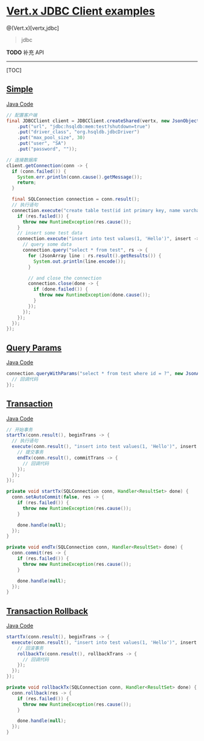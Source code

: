 # [Vert.x JDBC Client examples](https://github.com/vert-x3/vertx-examples/tree/master/jdbc-examples)

@(Vert.x)[vertx,jdbc]

> jdbc

**TODO** 补充 API

---

[TOC]

## [Simple](https://github.com/vert-x3/vertx-examples/tree/master/jdbc-examples#simple)

[Java Code](https://github.com/vert-x3/vertx-examples/tree/master/jdbc-examples/src/main/java/io/vertx/example/jdbc/simple)

```java
// 配置客户端
final JDBCClient client = JDBCClient.createShared(vertx, new JsonObject()
    .put("url", "jdbc:hsqldb:mem:test?shutdown=true")
    .put("driver_class", "org.hsqldb.jdbcDriver")
    .put("max_pool_size", 30)
    .put("user", "SA")
    .put("password", ""));

// 连接数据库
client.getConnection(conn -> {
  if (conn.failed()) {
    System.err.println(conn.cause().getMessage());
    return;
  }

  final SQLConnection connection = conn.result();
  // 执行语句
  connection.execute("create table test(id int primary key, name varchar(255))", res -> {
    if (res.failed()) {
      throw new RuntimeException(res.cause());
    }
    // insert some test data
    connection.execute("insert into test values(1, 'Hello')", insert -> {
      // query some data
      connection.query("select * from test", rs -> {
        for (JsonArray line : rs.result().getResults()) {
          System.out.println(line.encode());
        }

        // and close the connection
        connection.close(done -> {
          if (done.failed()) {
            throw new RuntimeException(done.cause());
          }
        });
      });
    });
  });
});
```

## [Query Params](https://github.com/vert-x3/vertx-examples/tree/master/jdbc-examples#query-params)

[Java Code](https://github.com/vert-x3/vertx-examples/tree/master/jdbc-examples/src/main/java/io/vertx/example/jdbc/query_params)

```java
connection.queryWithParams("select * from test where id = ?", new JsonArray().add(2), rs -> {
  // 回调代码
});
```

## [Transaction](https://github.com/vert-x3/vertx-examples/tree/master/jdbc-examples#transaction)

[Java Code](https://github.com/vert-x3/vertx-examples/tree/master/jdbc-examples/src/main/java/io/vertx/example/jdbc/transaction)

```java
// 开始事务
startTx(conn.result(), beginTrans -> {
  // 执行语句
  execute(conn.result(), "insert into test values(1, 'Hello')", insert -> {
    // 提交事务
    endTx(conn.result(), commitTrans -> {
      // 回调代码
    });
  });
});

private void startTx(SQLConnection conn, Handler<ResultSet> done) {
  conn.setAutoCommit(false, res -> {
    if (res.failed()) {
      throw new RuntimeException(res.cause());
    }

    done.handle(null);
  });
}

private void endTx(SQLConnection conn, Handler<ResultSet> done) {
  conn.commit(res -> {
    if (res.failed()) {
      throw new RuntimeException(res.cause());
    }

    done.handle(null);
  });
}
```

## [Transaction Rollback](https://github.com/vert-x3/vertx-examples/tree/master/jdbc-examples#transaction-rollback)

[Java Code](https://github.com/vert-x3/vertx-examples/tree/master/jdbc-examples/src/main/java/io/vertx/example/jdbc/transaction_rollback)

```java
startTx(conn.result(), beginTrans -> {
  execute(conn.result(), "insert into test values(1, 'Hello')", insert -> {
    // 回滚事务
    rollbackTx(conn.result(), rollbackTrans -> {
      // 回调代码
    });
  });
});

private void rollbackTx(SQLConnection conn, Handler<ResultSet> done) {
  conn.rollback(res -> {
    if (res.failed()) {
      throw new RuntimeException(res.cause());
    }

    done.handle(null);
  });
}
```